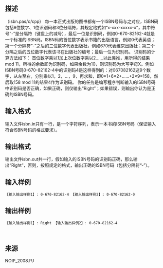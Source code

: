 ## 描述

（isbn.pas/c/cpp） 每一本正式出版的图书都有一个ISBN号码与之对应，ISBN码包括9位数字、1位识别码和3位分隔符，其规定格式如“x-xxx-xxxxx-x”，其中符号“-”是分隔符（键盘上的减号），最后一位是识别码，例如0-670-82162-4就是一个标准的ISBN码。ISBN码的首位数字表示书籍的出版语言，例如0代表英语；第一个分隔符“-”之后的三位数字代表出版社，例如670代表维京出版社；第二个分隔之后的五位数字代表该书在出版社的编号；最后一位为识别码。 识别码的计算方法如下： 首位数字乘以1加上次位数字乘以2……以此类推，用所得的结果mod 11，所得的余数即为识别码，如果余数为10，则识别码为大写字母X。例如ISBN号码0-670-82162-4中的识别码4是这样得到的：对067082162这9个数字，从左至右，分别乘以1，2，…，9，再求和，即0×1+6×2+……+2×9=158，然后取158 mod 11的结果4作为识别码。 你的任务是编写程序判断输入的ISBN号码中识别码是否正确，如果正确，则仅输出“Right”；如果错误，则输出你认为是正确的ISBN号码。 

## 输入格式

输入文件isbn.in只有一行，是一个字符序列，表示一本书的ISBN号码（保证输入符合ISBN号码的格式要求）。

## 输出格式

输出文件isbn.out共一行，假如输入的ISBN号码的识别码正确，那么输出“Right”，否则，按照规定的格式，输出正确的ISBN号码（包括分隔符“-”）。

## 输入样例

```plaintext
【输入输出样例1】: 0-670-82162-4 【输入输出样例2】: 0-670-82162-0
```

## 输出样例

```plaintext
【输入输出样例1】: Right 【输入输出样例2】: 0-670-82162-4
```



 

## 来源

NOIP_2008.PJ

